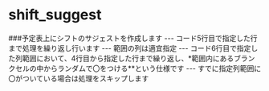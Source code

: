 # shift_suggest
###予定表上にシフトのサジェストを作成します
--- コード5行目で指定した行まで処理を繰り返し行います
--- 範囲の列は適宜指定
--- コード6行目で指定した列範囲において、4行目から指定した行まで繰り返し、*範囲内にあるブランクセルの中からランダムで〇をつける**という仕様です
--- すでに指定列範囲に〇がついている場合は処理をスキップします
